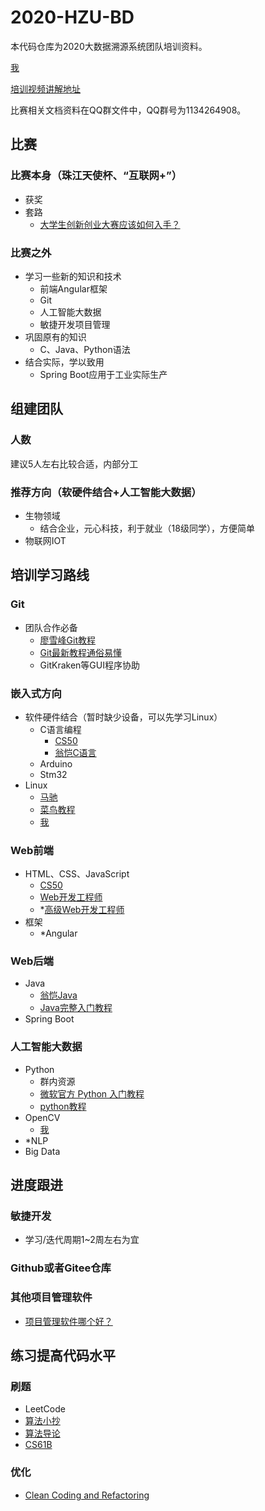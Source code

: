 # 2020-HZU-BD
本代码仓库为2020大数据溯源系统团队培训资料。

[我](https://lkljty.gitee.io/)

[培训视频讲解地址]()



比赛相关文档资料在QQ群文件中，QQ群号为1134264908。

## 比赛

### 比赛本身（珠江天使杯、“互联网+”）

- 获奖
- 套路
  - [大学生创新创业大赛应该如何入手？](https://www.zhihu.com/question/310539955)

### 比赛之外

- 学习一些新的知识和技术
  - 前端Angular框架
  - Git
  - 人工智能大数据
  - 敏捷开发项目管理
- 巩固原有的知识
  - C、Java、Python语法
- 结合实际，学以致用
  - Spring Boot应用于工业实际生产

## 组建团队

### 人数

建议5人左右比较合适，内部分工

### 推荐方向（软硬件结合+人工智能大数据）

- 生物领域
  - 结合企业，元心科技，利于就业（18级同学），方便简单
- 物联网IOT

## 培训学习路线

### Git

- 团队合作必备
  - [廖雪峰Git教程](https://www.liaoxuefeng.com/wiki/896043488029600)
  - [Git最新教程通俗易懂](https://www.bilibili.com/video/BV1FE411P7B3)
  - GitKraken等GUI程序协助

### 嵌入式方向

- 软件硬件结合（暂时缺少设备，可以先学习Linux）
  - C语言编程
    - [CS50](https://www.bilibili.com/video/BV1HJ411q7bm)
    - [翁恺C语言](https://www.bilibili.com/video/BV1Bx411u7qY)
  - Arduino
  - Stm32
- Linux
  - [马驰](http://mooc1.chaoxing.com/course/206329402.html)
  - [菜鸟教程](https://www.runoob.com/linux/linux-tutorial.html)
  - [我](https://www.bilibili.com/video/BV1D54y1q7yQ)

### Web前端

- HTML、CSS、JavaScript
  - [CS50](https://www.bilibili.com/video/BV1Rb411378V?p=15)
  - [Web开发工程师](https://www.bilibili.com/video/BV1MJ411u7kW)
  - *[高级Web开发工程师](https://www.bilibili.com/video/BV1T7411W7cR)
- 框架
  - *Angular

### Web后端

- Java
  - [翁恺Java](https://www.bilibili.com/video/BV1DJ411B7cG)
  - [Java完整入门教程](https://www.bilibili.com/video/av76246921)
- Spring Boot

### 人工智能大数据

- Python
  - 群内资源
  - [微软官方 Python 入门教程](https://www.bilibili.com/video/BV1nE41127zQ)
  - [python教程](https://www.bilibili.com/video/BV14J411U7hj)
- OpenCV
  - [我](https://www.bilibili.com/video/BV1uK411H7gr)
- *NLP
- Big Data

## 进度跟进

### 敏捷开发

- 学习/迭代周期1~2周左右为宜

### Github或者Gitee仓库

### 其他项目管理软件

- [项目管理软件哪个好？](https://www.zhihu.com/question/21518108)

## 练习提高代码水平

### 刷题

- LeetCode
- [算法小抄](https://github.com/labuladong/fucking-algorithm)
- [算法导论](https://www.bilibili.com/video/BV1Kx411f7bL)
- [CS61B](https://www.bilibili.com/video/BV1qt411W7dh)

### 优化

- [Clean Coding and Refactoring](https://www.bilibili.com/video/BV1U7411M7pL)